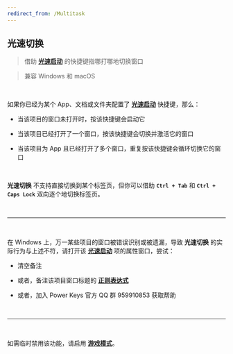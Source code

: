 ```yaml
---
redirect_from: /Multitask
---
```


## 光速切换

> 借助 [**光速启动**](/launcher) 的快捷键指哪打哪地切换窗口

> 兼容 Windows 和 macOS

<br>

如果你已经为某个 App、文档或文件夹配置了 [**光速启动**](/launcher) 快捷键，那么：

- 当该项目的窗口未打开时，按该快捷键会启动它

- 当该项目已经打开了一个窗口，按该快捷键会切换并激活它的窗口

- 当该项目为 App 且已经打开了多个窗口，重复按该快捷键会循环切换它的窗口

<br>

**光速切换** 不支持直接切换到某个标签页，但你可以借助 **`Ctrl + Tab`** 和 **`Ctrl + Caps Lock`** 双向逐个地切换标签页。

<br>

---

<br>

在 Windows 上，万一某些项目的窗口被错误识别或被遗漏，导致 **光速切换** 的实际行为与上述不符，请打开该 [**光速启动**](/launcher) 项的属性窗口，尝试：

- 清空备注

- 或者，备注该项目窗口标题的 [**正则表达式**](https://www.baidu.com/s?wd=正则表达式)

- 或者，加入 Power Keys 官方 QQ 群 959910853 获取帮助

<br>

---

<br>

如需临时禁用该功能，请启用 [**游戏模式**](/game)。
